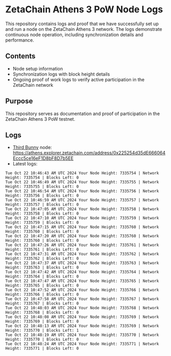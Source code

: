 # ZetaChain Athens 3 PoW Node Logs
This repository contains logs and proof that we have successfully set up and run a node on the ZetaChain Athens 3 network. The logs demonstrate continuous node operation, including synchronization details and performance.

## Contents
- Node setup information
- Synchronization logs with block height details
- Ongoing proof of work logs to verify active participation in the ZetaChain network

## Purpose
This repository serves as documentation and proof of participation in the ZetaChain Athens 3 PoW testnet.

## Logs

- [Third Bunny](https://thirdbunny.xyz/) node: https://athens.explorer.zetachain.com/address/0x225254d35dE666064Eccc5ce16eF1D8bF8D7b5EE
- Latest logs:
```
Tue Oct 22 10:46:43 AM UTC 2024 Your Node Height: 7335754 | Network Height: 7335754 | Blocks Left: 0
Tue Oct 22 10:46:49 AM UTC 2024 Your Node Height: 7335755 | Network Height: 7335755 | Blocks Left: 0
Tue Oct 22 10:46:54 AM UTC 2024 Your Node Height: 7335756 | Network Height: 7335756 | Blocks Left: 0
Tue Oct 22 10:46:59 AM UTC 2024 Your Node Height: 7335757 | Network Height: 7335757 | Blocks Left: 0
Tue Oct 22 10:47:05 AM UTC 2024 Your Node Height: 7335758 | Network Height: 7335758 | Blocks Left: 0
Tue Oct 22 10:47:10 AM UTC 2024 Your Node Height: 7335759 | Network Height: 7335759 | Blocks Left: 0
Tue Oct 22 10:47:15 AM UTC 2024 Your Node Height: 7335760 | Network Height: 7335760 | Blocks Left: 0
Tue Oct 22 10:47:20 AM UTC 2024 Your Node Height: 7335760 | Network Height: 7335760 | Blocks Left: 0
Tue Oct 22 10:47:26 AM UTC 2024 Your Node Height: 7335761 | Network Height: 7335761 | Blocks Left: 0
Tue Oct 22 10:47:31 AM UTC 2024 Your Node Height: 7335762 | Network Height: 7335762 | Blocks Left: 0
Tue Oct 22 10:47:37 AM UTC 2024 Your Node Height: 7335763 | Network Height: 7335763 | Blocks Left: 0
Tue Oct 22 10:47:42 AM UTC 2024 Your Node Height: 7335764 | Network Height: 7335764 | Blocks Left: 0
Tue Oct 22 10:47:47 AM UTC 2024 Your Node Height: 7335765 | Network Height: 7335765 | Blocks Left: 0
Tue Oct 22 10:47:52 AM UTC 2024 Your Node Height: 7335766 | Network Height: 7335766 | Blocks Left: 0
Tue Oct 22 10:47:58 AM UTC 2024 Your Node Height: 7335767 | Network Height: 7335767 | Blocks Left: 0
Tue Oct 22 10:48:03 AM UTC 2024 Your Node Height: 7335768 | Network Height: 7335768 | Blocks Left: 0
Tue Oct 22 10:48:08 AM UTC 2024 Your Node Height: 7335769 | Network Height: 7335769 | Blocks Left: 0
Tue Oct 22 10:48:13 AM UTC 2024 Your Node Height: 7335769 | Network Height: 7335770 | Blocks Left: 1
Tue Oct 22 10:48:19 AM UTC 2024 Your Node Height: 7335770 | Network Height: 7335770 | Blocks Left: 0
Tue Oct 22 10:48:24 AM UTC 2024 Your Node Height: 7335771 | Network Height: 7335771 | Blocks Left: 0
```
